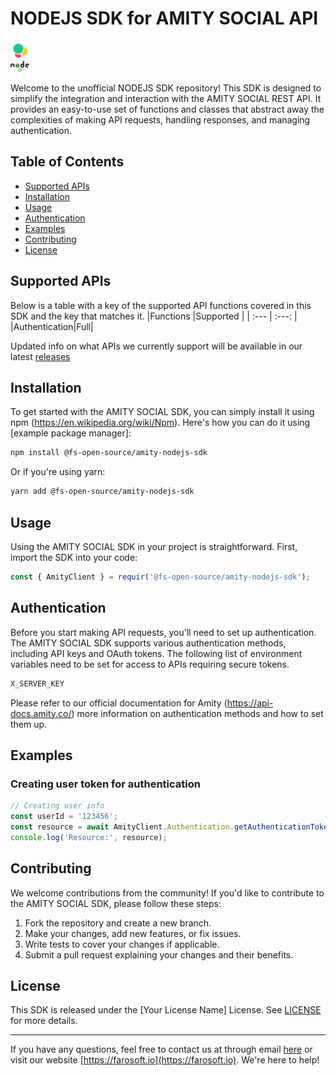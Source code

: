 # NODEJS SDK for AMITY SOCIAL API

![SDK Logo](sdk_logo.png) <!-- If you have a logo, add it here -->

Welcome to the unofficial NODEJS SDK repository! This SDK is designed to simplify the integration and interaction with the AMITY SOCIAL REST API. It provides an easy-to-use set of functions and classes that abstract away the complexities of making API requests, handling responses, and managing authentication.

## Table of Contents
- [Supported APIs](#supported-apis)
- [Installation](#installation)
- [Usage](#usage)
- [Authentication](#authentication)
- [Examples](#examples)
- [Contributing](#contributing)
- [License](#license)

## Supported APIs
Below is a table with a key of the supported API functions covered in this SDK and the key that matches it.
|Functions |Supported |
| :--- | :---: |
|Authentication|Full|

Updated info on what APIs we currently support will be available in our latest [releases](https://github.com/Farosoft-Open-Source/amity-nodejs-sdk/releases)

## Installation

To get started with the AMITY SOCIAL SDK, you can simply install it using npm (https://en.wikipedia.org/wiki/Npm). Here's how you can do it using [example package manager]:

```bash
npm install @fs-open-source/amity-nodejs-sdk
```

Or if you're using yarn:

```bash
yarn add @fs-open-source/amity-nodejs-sdk
```

## Usage

Using the AMITY SOCIAL SDK in your project is straightforward. First, import the SDK into your code:

```javascript
const { AmityClient } = requir('@fs-open-source/amity-nodejs-sdk');
```

## Authentication

Before you start making API requests, you'll need to set up authentication. The AMITY SOCIAL SDK supports various authentication methods, including API keys and OAuth tokens.
The following list of environment variables need to be set for access to APIs requiring secure tokens.
```bash
X_SERVER_KEY
```

Please refer to our official documentation for Amity (https://api-docs.amity.co/) more information on authentication methods and how to set them up.

## Examples

### Creating user token for authentication

```javascript
// Creating user info
const userId = '123456';
const resource = await AmityClient.Authentication.getAuthenticationToken(userId);
console.log('Resource:', resource);
```

## Contributing

We welcome contributions from the community! If you'd like to contribute to the AMITY SOCIAL SDK, please follow these steps:

1. Fork the repository and create a new branch.
2. Make your changes, add new features, or fix issues.
3. Write tests to cover your changes if applicable.
4. Submit a pull request explaining your changes and their benefits.

## License

This SDK is released under the [Your License Name] License. See [LICENSE](LICENSE) for more details.

---

If you have any questions, feel free to contact us at through email [here](mailto:fsadmin@farosoft.io) or visit our website [https://farosoft.io](https://farosoft.io). We're here to help!

